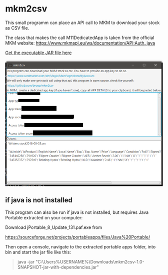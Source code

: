 # mkm2csv

This small programm can place an API call to MKM to download your stock as CSV file.

The class that makes the call M11DedicatedApp is taken from the official MKM website: https://www.mkmapi.eu/ws/documentation/API:Auth_java

[Get the executable JAR file here](https://github.com/broxp/mkm2csv/raw/master/desktop/target/mkm2csv-1.0-SNAPSHOT-jar-with-dependencies.jar)

![example](screenshot.png "Example")

## if java is not installed

This program can also be run if java is not installed, but requires Java Portable extracted on your computer:

Download jPortable_8_Update_131.paf.exe from 

https://sourceforge.net/projects/portableapps/files/Java%20Portable/

Then open a console, navigate to the extracted portable apps folder, into bin and start the jar file like this:

> java -jar "C:\Users\%USERNAME%\Downloads\mkm2csv-1.0-SNAPSHOT-jar-with-dependencies.jar"
